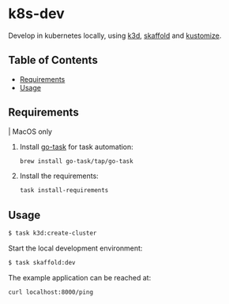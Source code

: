 # k8s-dev

Develop in kubernetes locally, using [k3d](https://github.com/rancher/k3d), [skaffold](https://github.com/GoogleContainerTools/skaffold) and [kustomize](https://github.com/kubernetes-sigs/kustomize).

<!-- TABLE OF CONTENTS -->
## Table of Contents

* [Requirements](#requirements)
* [Usage](#usage)

<!-- REQUIREMENTS -->
## Requirements
| MacOS only

1. Install [go-task](https://taskfile.dev/) for task automation:
    ```sh
    brew install go-task/tap/go-task
    ```

2. Install the requirements:
    ```sh
    task install-requirements
    ```


<!-- USAGE -->
## Usage

```sh
$ task k3d:create-cluster
```
Start the local development environment:
```sh
$ task skaffold:dev
```
The example application can be reached at:
```sh
curl localhost:8000/ping
```